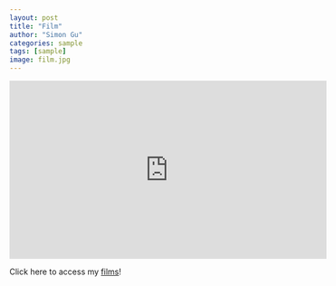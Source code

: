 ```yaml
---
layout: post
title: "Film"
author: "Simon Gu"
categories: sample
tags: [sample]
image: film.jpg
---
```


<iframe width="560" height="315" src="https://www.youtube.com/embed/videoseries?list=PLBLzjGGOzNPz4lMxKk2NUCl4fXLKkEnbH" frameborder="0" allow="accelerometer; autoplay; clipboard-write; encrypted-media; gyroscope; picture-in-picture" allowfullscreen></iframe>  

Click here to access my [films](https://www.youtube.com/playlist?list=PLBLzjGGOzNPz4lMxKk2NUCl4fXLKkEnbH)!
